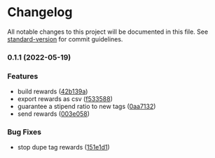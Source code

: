 # Changelog

All notable changes to this project will be documented in this file. See [standard-version](https://github.com/conventional-changelog/standard-version) for commit guidelines.

### 0.1.1 (2022-05-19)


### Features

* build rewards ([42b139a](https://github.com/kleros/tag-registry-rewards/commit/42b139abe5a5c0ebdb08098dadcd529ea49e9e17))
* export rewards as csv ([f533588](https://github.com/kleros/tag-registry-rewards/commit/f533588e202d07c2fe184fc6ae509ed3efb4d08a))
* guarantee a stipend ratio to new tags ([0aa7132](https://github.com/kleros/tag-registry-rewards/commit/0aa7132047e023199a47f2f06f1cf790dddc9fe8))
* send rewards ([003e058](https://github.com/kleros/tag-registry-rewards/commit/003e05813c3f1946dbcc33f51d2ff62112c06d64))


### Bug Fixes

* stop dupe tag rewards ([151e1d1](https://github.com/kleros/tag-registry-rewards/commit/151e1d181485fe3426344afec08abd3353ac70e3))
